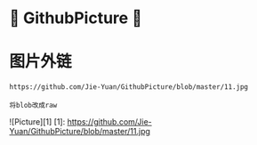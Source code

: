# :rocket: GithubPicture :facepunch:


# 图片外链
```
https://github.com/Jie-Yuan/GithubPicture/blob/master/11.jpg

将blob改成raw
```
![Picture][1]
[1]: https://github.com/Jie-Yuan/GithubPicture/blob/master/11.jpg
